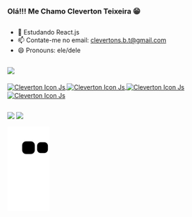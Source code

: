### Olá!!! Me Chamo Cleverton Teixeira 😁
##

- 🌱 Estudando React.js
- 📫 Contate-me no email: clevertons.b.t@gmail.com
- 😄 Pronouns: ele/dele
## 

<div>
   <a href="https://github.com/ClevertonS"/>
   <img height="150em" src="https://github-readme-stats.vercel.app/api/top-langs/?username=ClevertonS&layout=compact&langs_count=16&theme=github_dark"/>
</div>

<div style="display": inline_block"/><br/>
  <img align="center" alt="Cleverton Icon Js" height="40" width="50" src="https://cdn.jsdelivr.net/gh/devicons/devicon/icons/javascript/javascript-original.svg">
  <img align="center" alt="Cleverton Icon Js" height="40" width="50" src="https://cdn.jsdelivr.net/gh/devicons/devicon/icons/html5/html5-original.svg">
  <img align="center" alt="Cleverton Icon Js" height="40" width="50" src="https://cdn.jsdelivr.net/gh/devicons/devicon/icons/css3/css3-original.svg">
  <img align="center" alt="Cleverton Icon Js" height="40" width="50" src="https://cdn.jsdelivr.net/gh/devicons/devicon/icons/react/react-original.svg">
<div/>

##																																																														
<div>
	<a href="https://www.linkedin.com/in/cleverton-teixeira-261672209/" target="_blank"><img src="https://img.shields.io/badge/LinkedIn-0077B5?style=for-the-badge&logo=linkedin&logoColor=white" target="_blank"></a>
	<a href="mailto:clevertons.b.t@gmail.com" target="_blank"><img src="https://img.shields.io/badge/Gmail-D14836?style=for-the-badge&logo=gmail&logoColor=white" target="_blank"></a>
	
</div>

![Snake animation](https://github.com/clevertons/clevertons/blob/output/github-contribution-grid-snake.svg)
	
	
	
	
